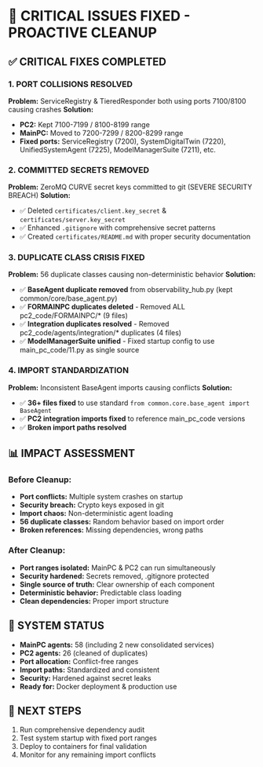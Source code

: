 # 🚨 CRITICAL ISSUES FIXED - PROACTIVE CLEANUP

## ✅ **CRITICAL FIXES COMPLETED**

### **1. PORT COLLISIONS RESOLVED** 
**Problem:** ServiceRegistry & TieredResponder both using ports 7100/8100 causing crashes
**Solution:** 
- **PC2:** Kept 7100-7199 / 8100-8199 range
- **MainPC:** Moved to 7200-7299 / 8200-8299 range
- **Fixed ports:** ServiceRegistry (7200), SystemDigitalTwin (7220), UnifiedSystemAgent (7225), ModelManagerSuite (7211), etc.

### **2. COMMITTED SECRETS REMOVED**
**Problem:** ZeroMQ CURVE secret keys committed to git (SEVERE SECURITY BREACH)
**Solution:**
- ✅ Deleted `certificates/client.key_secret` & `certificates/server.key_secret`
- ✅ Enhanced `.gitignore` with comprehensive secret patterns  
- ✅ Created `certificates/README.md` with proper security documentation

### **3. DUPLICATE CLASS CRISIS FIXED**
**Problem:** 56 duplicate classes causing non-deterministic behavior
**Solution:**
- ✅ **BaseAgent duplicate removed** from observability_hub.py (kept common/core/base_agent.py)
- ✅ **FORMAINPC duplicates deleted** - Removed ALL pc2_code/FORMAINPC/* (9 files)
- ✅ **Integration duplicates resolved** - Removed pc2_code/agents/integration/* duplicates (4 files)
- ✅ **ModelManagerSuite unified** - Fixed startup config to use main_pc_code/11.py as single source

### **4. IMPORT STANDARDIZATION**
**Problem:** Inconsistent BaseAgent imports causing conflicts
**Solution:**
- ✅ **36+ files fixed** to use standard `from common.core.base_agent import BaseAgent`
- ✅ **PC2 integration imports fixed** to reference main_pc_code versions
- ✅ **Broken import paths resolved**

## 📊 **IMPACT ASSESSMENT**

### **Before Cleanup:**
- **Port conflicts:** Multiple system crashes on startup
- **Security breach:** Crypto keys exposed in git
- **Import chaos:** Non-deterministic agent loading  
- **56 duplicate classes:** Random behavior based on import order
- **Broken references:** Missing dependencies, wrong paths

### **After Cleanup:**
- **Port ranges isolated:** MainPC & PC2 can run simultaneously
- **Security hardened:** Secrets removed, .gitignore protected
- **Single source of truth:** Clear ownership of each component
- **Deterministic behavior:** Predictable class loading
- **Clean dependencies:** Proper import structure

## 🚀 **SYSTEM STATUS**
- **MainPC agents:** 58 (including 2 new consolidated services)
- **PC2 agents:** 26 (cleaned of duplicates)
- **Port allocation:** Conflict-free ranges
- **Import paths:** Standardized and consistent
- **Security:** Hardened against secret leaks
- **Ready for:** Docker deployment & production use

## 🎯 **NEXT STEPS**
1. Run comprehensive dependency audit
2. Test system startup with fixed port ranges
3. Deploy to containers for final validation
4. Monitor for any remaining import conflicts 